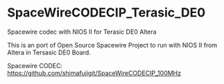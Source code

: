 # SpaceWireCODECIP_Terasic_DE0
Spacewire codec with NIOS II for Terasic DE0 Altera

This is an port of Open Source Spacewire Project to run with NIOS II from Altera in Tersasic DE0 Board.

Spacewire CODEC:
https://github.com/shimafujigit/SpaceWireCODECIP_100MHz

